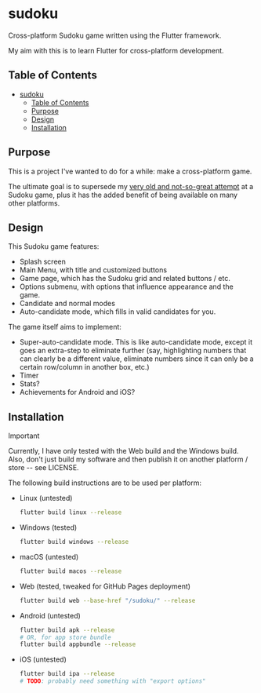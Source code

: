 # sudoku

Cross-platform Sudoku game written using the Flutter framework.

My aim with this is to learn Flutter for cross-platform development.

## Table of Contents

- [sudoku](#sudoku)
  - [Table of Contents](#table-of-contents)
  - [Purpose](#purpose)
  - [Design](#design)
  - [Installation](#installation)

## Purpose

This is a project I've wanted to do for a while: make a cross-platform game.

The ultimate goal is to supersede my [very old and not-so-great attempt](https://www.github.com/jtpeller/SudokuJava) at a Sudoku game, plus it has the added benefit of being available on many other platforms.

## Design

This Sudoku game features:

- Splash screen
- Main Menu, with title and customized buttons
- Game page, which has the Sudoku grid and related buttons / etc.
- Options submenu, with options that influence appearance and the game.
- Candidate and normal modes
- Auto-candidate mode, which fills in valid candidates for you.

The game itself aims to implement:

- Super-auto-candidate mode. This is like auto-candidate mode, except it goes an extra-step to eliminate further (say, highlighting numbers that can clearly be a different value, eliminate numbers since it can only be a certain row/column in another box, etc.)
- Timer
- Stats?
- Achievements for Android and iOS?

## Installation

> [!IMPORTANT]
> Currently, I have only tested with the Web build and the Windows build.
> Also, don't just build my software and then publish it on another platform / store -- see LICENSE.

The following build instructions are to be used per platform:

- Linux (untested)

  ```sh
  flutter build linux --release
  ```

- Windows (tested)

    ```sh
    flutter build windows --release
    ```

- macOS (untested)

    ```sh
    flutter build macos --release
    ```

- Web (tested, tweaked for GitHub Pages deployment)

    ```sh
    flutter build web --base-href "/sudoku/" --release
    ```

- Android (untested)

    ```sh
    flutter build apk --release
    # OR, for app store bundle
    flutter build appbundle --release
    ```

- iOS (untested)

    ```sh
    flutter build ipa --release
    # TODO: probably need something with "export options"
    ```
